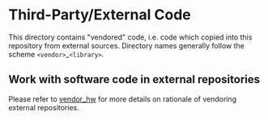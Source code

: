 # Third-Party/External Code

This directory contains "vendored" code, i.e. code which copied into this repository from external sources.
Directory names generally follow the scheme `<vendor>`_`<library>`.

## Work with software code in external repositories

Please refer to [vendor_hw](https://opentitan.org/book/doc/contributing/hw/vendor.html) for more details on
rationale of vendoring external repositories.
